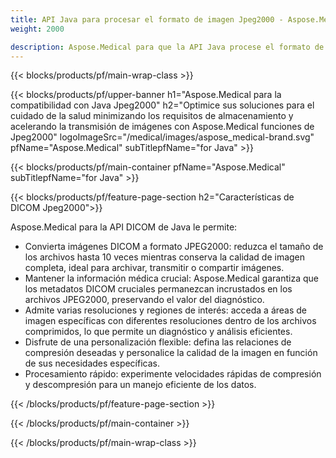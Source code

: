 ```yaml
---
title: API Java para procesar el formato de imagen Jpeg2000 - Aspose.Medical
weight: 2000

description: Aspose.Medical para que la API Java procese el formato de imagen Jpeg2000
---
```


{{< blocks/products/pf/main-wrap-class >}}

{{< blocks/products/pf/upper-banner h1="Aspose.Medical para la compatibilidad con Java Jpeg2000" h2="Optimice sus soluciones para el cuidado de la salud minimizando los requisitos de almacenamiento y acelerando la transmisión de imágenes con Aspose.Medical funciones de Jpeg2000" logoImageSrc="/medical/images/aspose_medical-brand.svg" pfName="Aspose.Medical" subTitlepfName="for Java" >}}

{{< blocks/products/pf/main-container pfName="Aspose.Medical" subTitlepfName="for Java" >}}

{{< blocks/products/pf/feature-page-section h2="Características de DICOM Jpeg2000">}}

<p>Aspose.Medical para la API DICOM de Java le permite:</p>

<ul>
<li>Convierta imágenes DICOM a formato JPEG2000: reduzca el tamaño de los archivos hasta 10 veces mientras conserva la calidad de imagen completa, ideal para archivar, transmitir o compartir imágenes.</li>
<li>Mantener la información médica crucial: Aspose.Medical garantiza que los metadatos DICOM cruciales permanezcan incrustados en los archivos JPEG2000, preservando el valor del diagnóstico.</li>
<li>Admite varias resoluciones y regiones de interés: acceda a áreas de imagen específicas con diferentes resoluciones dentro de los archivos comprimidos, lo que permite un diagnóstico y análisis eficientes.</li>
<li>Disfrute de una personalización flexible: defina las relaciones de compresión deseadas y personalice la calidad de la imagen en función de sus necesidades específicas.</li>
<li>Procesamiento rápido: experimente velocidades rápidas de compresión y descompresión para un manejo eficiente de los datos.</li>
</ul>

{{< /blocks/products/pf/feature-page-section >}}

{{< /blocks/products/pf/main-container >}}

{{< /blocks/products/pf/main-wrap-class >}}